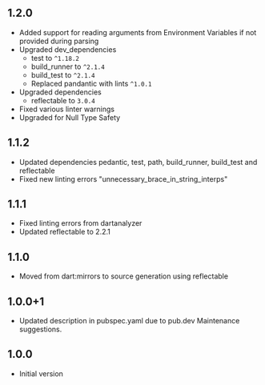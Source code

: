 ## 1.2.0

- Added support for reading arguments from Environment Variables if not provided during parsing
- Upgraded dev_dependencies
  - test to `^1.18.2`
  - build_runner to `^2.1.4`
  - build_test to `^2.1.4`
  - Replaced pandantic with lints `^1.0.1`
- Upgraded dependencies
  - reflectable to `3.0.4`
- Fixed various linter warnings
- Upgraded for Null Type Safety

## 1.1.2

- Updated dependencies pedantic, test, path, build_runner, build_test and reflectable
- Fixed new linting errors "unnecessary_brace_in_string_interps"

## 1.1.1

- Fixed linting errors from dartanalyzer
- Updated reflectable to 2.2.1

## 1.1.0

- Moved from dart:mirrors to source generation using reflectable

## 1.0.0+1

- Updated description in pubspec.yaml due to pub.dev Maintenance suggestions.

## 1.0.0

- Initial version
